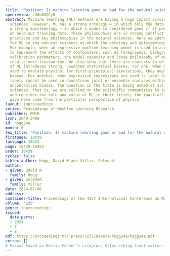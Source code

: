 ```yaml
---
title: 'Position: Is machine learning good or bad for the natural sciences?'
openreview: rU8o0QQCy0
abstract: Machine learning (ML) methods are having a huge impact across all of the
  sciences. However, ML has a strong ontology — in which only the data exist — and
  a strong epistemology — in which a model is considered good if it performs well
  on held-out training data. These philosophies are in strong conflict with both standard
  practices and key philosophies in the natural sciences. Here we identify some locations
  for ML in the natural sciences at which the ontology and epistemology are valuable.
  For example, when an expressive machine learning model is used in a causal inference
  to represent the effects of confounders, such as foregrounds, backgrounds, or instrument
  calibration parameters, the model capacity and loose philosophy of ML can make the
  results more trustworthy. We also show that there are contexts in which the introduction
  of ML introduces strong, unwanted statistical biases. For one, when ML models are
  used to emulate physical (or first-principles) simulations, they amplify confirmation
  biases. For another, when expressive regressions are used to label datasets, those
  labels cannot be used in downstream joint or ensemble analyses without taking on
  uncontrolled biases. The question in the title is being asked of all of the natural
  sciences; that is, we are calling on the scientific communities to take a step back
  and consider the role and value of ML in their fields; the (partial) answers we
  give here come from the particular perspective of physics.
layout: inproceedings
series: Proceedings of Machine Learning Research
publisher: PMLR
issn: 2640-3498
id: hogg24a
month: 0
tex_title: 'Position: Is machine learning good or bad for the natural sciences?'
firstpage: 18439
lastpage: 18453
page: 18439-18453
order: 18439
cycles: false
bibtex_author: Hogg, David W and Villar, Soledad
author:
- given: David W
  family: Hogg
- given: Soledad
  family: Villar
date: 2024-07-08
address:
container-title: Proceedings of the 41st International Conference on Machine Learning
volume: '235'
genre: inproceedings
issued:
  date-parts:
  - 2024
  - 7
  - 8
pdf: https://proceedings.mlr.press/v235/assets/hogg24a/hogg24a.pdf
extras: []
# Format based on Martin Fenner's citeproc: https://blog.front-matter.io/posts/citeproc-yaml-for-bibliographies/
---
```

